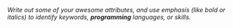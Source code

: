 _Write out some of your awesome attributes, and use emphasis (like bold or italics) to identify keywords, **programming** languages, or skills._ 
